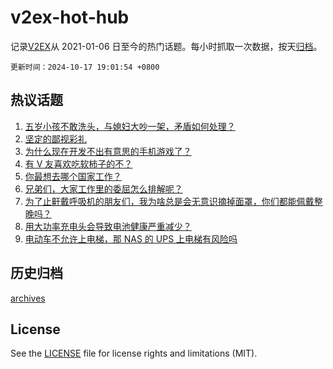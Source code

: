 # v2ex-hot-hub

 记录[V2EX](https://www.v2ex.com/)从 2021-01-06 日至今的热门话题。每小时抓取一次数据，按天[归档](archives)。

`更新时间：2024-10-17 19:01:54 +0800`

## 热议话题

1. [五岁小孩不敢洗头，与媳妇大吵一架，矛盾如何处理？](https://www.v2ex.com/t/1080987)
1. [坚定的鄙视彩礼](https://www.v2ex.com/t/1080952)
1. [为什么现在开发不出有意思的手机游戏了？](https://www.v2ex.com/t/1081025)
1. [有 V 友喜欢吃软柿子的不？](https://www.v2ex.com/t/1081085)
1. [你最想去哪个国家工作？](https://www.v2ex.com/t/1080961)
1. [兄弟们，大家工作里的委屈怎么排解呢？](https://www.v2ex.com/t/1081066)
1. [为了止鼾戴呼吸机的朋友们，我为啥总是会无意识摘掉面罩，你们都能佩戴整晚吗？](https://www.v2ex.com/t/1081051)
1. [用大功率充电头会导致电池健康严重减少？](https://www.v2ex.com/t/1081008)
1. [电动车不允许上电梯，那 NAS 的 UPS 上电梯有风险吗](https://www.v2ex.com/t/1081029)

## 历史归档

[archives](archives)

## License

See the [LICENSE](LICENSE) file for license rights and limitations (MIT).
